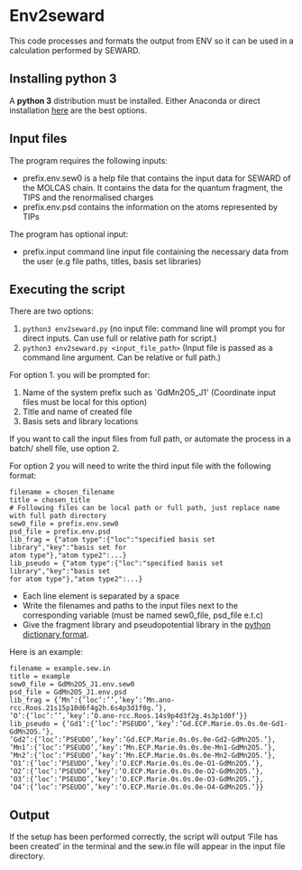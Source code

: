 # Env2seward
This code processes and formats the output from ENV so it can be used in a calculation
performed by SEWARD.

## Installing python 3

A **python 3** distribution must be installed. Either Anaconda or direct installation [here](https://realpython.com/installing-python/) are the best options. 

## Input files

The program requires the following inputs:

- prefix.env.sew0 is a help file that contains the input data for SEWARD of the MOLCAS chain. It contains the data for the quantum fragment, the TIPS and the renormalised charges
- prefix.env.psd contains the information on the atoms represented by TIPs

The program has optional input:

- prefix.input command line input file containing the necessary data from the user (e.g file paths, titles, basis set libraries)

## Executing the script

There are two options:

1. `python3 env2seward.py` (no input file: command line will prompt you for direct inputs. Can use full or relative path for script.)
2. `python3 env2seward.py <input_file_path>` (Input file is passed as a command line argument. Can be relative or full path.)

For option 1. you will be prompted for:

1. Name of the system prefix such as `GdMn2O5_J1' (Coordinate input files must be local for this option)
2. Title and name of created file
3. Basis sets and library locations

If you want to call the input files from full path, or automate the process in a batch/ shell file, use option 2.

For option 2 you will need to write the third input file with the following format:
```
filename = chosen_filename
title = chosen_title
# Following files can be local path or full path, just replace name with full path directory
sew0_file = prefix.env.sew0
psd_file = prefix.env.psd
lib_frag = {"atom type":{"loc":"specified basis set library","key":"basis set for
atom type"},"atom type2":...}
lib_pseudo = {"atom type":{"loc":"specified basis set library","key":"basis set
for atom type"},"atom type2":...}
```
- Each line element is separated by a space
- Write the filenames and paths to the input files next to the corresponding variable (must be named sew0\_file, psd\_file e.t.c)
- Give the fragment library and pseudopotential library in the [python dictionary format](https://www.w3schools.com/python/python_dictionaries.asp).

Here is an example:

```
filename = example.sew.in
title = example
sew0_file = GdMn2O5_J1.env.sew0
psd_file = GdMn2O5_J1.env.psd
lib_frag = {’Mn’:{’loc’:’’,’key’:’Mn.ano-rcc.Roos.21s15p10d6f4g2h.6s4p3d1f0g.’},
’O’:{’loc’:’’,’key’:’O.ano-rcc.Roos.14s9p4d3f2g.4s3p1d0f’}}
lib_pseudo = {’Gd1’:{’loc’:’PSEUDO’,’key’:’Gd.ECP.Marie.0s.0s.0e-Gd1-GdMn2O5.’},
’Gd2’:{’loc’:’PSEUDO’,’key’:’Gd.ECP.Marie.0s.0s.0e-Gd2-GdMn2O5.’},
’Mn1’:{’loc’:’PSEUDO’,’key’:’Mn.ECP.Marie.0s.0s.0e-Mn1-GdMn2O5.’},
’Mn2’:{’loc’:’PSEUDO’,’key’:’Mn.ECP.Marie.0s.0s.0e-Mn2-GdMn2O5.’},
’O1’:{’loc’:’PSEUDO’,’key’:’O.ECP.Marie.0s.0s.0e-O1-GdMn2O5.’},
’O2’:{’loc’:’PSEUDO’,’key’:’O.ECP.Marie.0s.0s.0e-O2-GdMn2O5.’},
’O3’:{’loc’:’PSEUDO’,’key’:’O.ECP.Marie.0s.0s.0e-O3-GdMn2O5.’},
’O4’:{’loc’:’PSEUDO’,’key’:’O.ECP.Marie.0s.0s.0e-O4-GdMn2O5.’}}
```

## Output

If the setup has been performed correctly, the script will output ‘File has been created’ in the terminal and the sew.in file
will appear in the input file directory.
